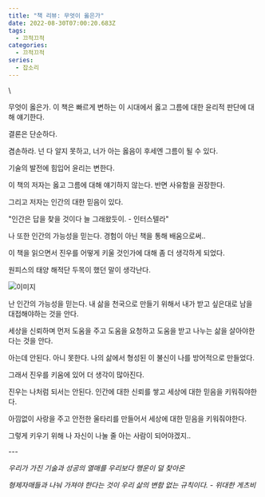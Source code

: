 ```yaml
---
title: "책 리뷰: 무엇이 옳은가"
date: 2022-08-30T07:00:20.683Z
tags:
  - 끄적끄적
categories:
  - 끄적끄적
series:
  - 잡소리
---
```

<!--more--> \

무엇이 옳은가. 이 책은 빠르게 변하는 이 시대에서 옳고 그름에 대한 윤리적 판단에 대해 얘기한다. 

결론은 단순하다.

겸손하라. 넌 다 알지 못하고, 너가 아는 옳음이 후세엔 그름이 될 수 있다. 

기술의 발전에 힘입어 윤리는 변한다. 

이 책의 저자는 옳고 그름에 대해 얘기하지 않는다. 반면 사유함을 권장한다. 

그리고 저자는 인간의 대한 믿음이 있다. 

"인간은 답을 찾을 것이다 늘 그래왔듯이. - 인터스텔라" 

나 또한 인간의 가능성을 믿는다. 경험이 아닌 책을 통해 배움으로써..

이 책을 읽으면서 진우를 어떻게 키울 것인가에 대해 좀 더 생각하게 되었다. 

원피스의 태양 해적단 두목이 했던 말이 생각난다. 

![이미지](/images/uploads/스크린샷-2022-08-30-오후-4.17.34.png "태양해적단")

난 인간의 가능성을 믿는다. 내 삶을 천국으로 만들기 위해서 내가 받고 싶은대로 남을 대접해야하는 것을 안다. 

세상을 신뢰하며 먼저 도움을 주고 도움을 요청하고 도움을 받고 나누는 삶을 살아야한다는 것을 안다. 

아는데 안된다. 아니 못한다. 나의 삶에서 형성된 이 불신이 나를 방어적으로 만들었다. 

 그래서 진우를 키움에 있어 더 생각이 많아진다. 

진우는 나처럼 되서는 안된다. 인간에 대한 신뢰를 쌓고 세상에 대한 믿음을 키워줘야한다. 

아낌없이 사랑을 주고 안전한 울타리를 만들어서 세상에 대한 믿음을 키워줘야한다. 

그렇게 키우기 위해 나 자신이 나눌 줄 아는 사람이 되어야겠지..

\---

*우리가 가진 기술과 성공의 열매를 우리보다 행운이 덜 찾아온* 

*형제자매들과 나눠 가져야 한다는 것이 우리 삶의 변함 없는 규칙이다. - 위대한 게츠비*